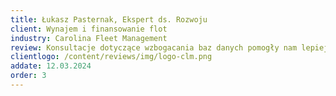 ```yaml
---
title: Łukasz Pasternak, Ekspert ds. Rozwoju
client: Wynajem i finansowanie flot
industry: Carolina Fleet Management
review: Konsultacje dotyczące wzbogacania baz danych pomogły nam lepiej targetować kampanie do firm flotowych. Wartościowe wsparcie merytoryczne.
clientlogo: /content/reviews/img/logo-clm.png
addate: 12.03.2024
order: 3
---
```

